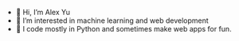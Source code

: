 - 👋 Hi, I’m Alex Yu
- 👀 I’m interested in machine learning and web development
- 🌱 I code mostly in Python and sometimes make web apps for fun. 

<!---
alexyu90/alexyu90 is a ✨ special ✨ repository because its `README.md` (this file) appears on your GitHub profile.
You can click the Preview link to take a look at your changes.
--->
